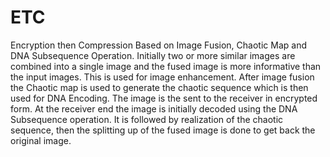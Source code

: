 # ETC
Encryption then Compression Based on Image Fusion, Chaotic Map and DNA Subsequence Operation. Initially two or more similar images are combined into a single image and the fused image is more informative than the input images. This is used for image enhancement. After image fusion the Chaotic map is used to generate the chaotic sequence which is then used for DNA Encoding. The image is the sent to the receiver in encrypted form. At the receiver end the image is initially decoded using the DNA Subsequence operation. It is followed by realization of the chaotic sequence, then the splitting up of the fused image is done to get back the original image.
